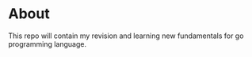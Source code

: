 # About

This repo will contain my revision and learning new fundamentals for go programming language.
